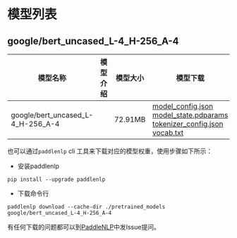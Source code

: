 #  模型列表

## google/bert_uncased_L-4_H-256_A-4

| 模型名称 | 模型介绍 | 模型大小  | 模型下载 |
| --- | --- | --- | --- |
|google/bert_uncased_L-4_H-256_A-4|  | 72.91MB | [model_config.json](https://bj.bcebos.com/paddlenlp/models/community/google/bert_uncased_L-4_H-256_A-4/model_config.json)<br>[model_state.pdparams](https://bj.bcebos.com/paddlenlp/models/community/google/bert_uncased_L-4_H-256_A-4/model_state.pdparams)<br>[tokenizer_config.json](https://bj.bcebos.com/paddlenlp/models/community/google/bert_uncased_L-4_H-256_A-4/tokenizer_config.json)<br>[vocab.txt](https://bj.bcebos.com/paddlenlp/models/community/google/bert_uncased_L-4_H-256_A-4/vocab.txt) |

也可以通过`paddlenlp` cli 工具来下载对应的模型权重，使用步骤如下所示：

* 安装paddlenlp

```shell
pip install --upgrade paddlenlp
```

* 下载命令行

```shell
paddlenlp download --cache-dir ./pretrained_models google/bert_uncased_L-4_H-256_A-4
```

有任何下载的问题都可以到[PaddleNLP](https://github.com/PaddlePaddle/PaddleNLP)中发Issue提问。